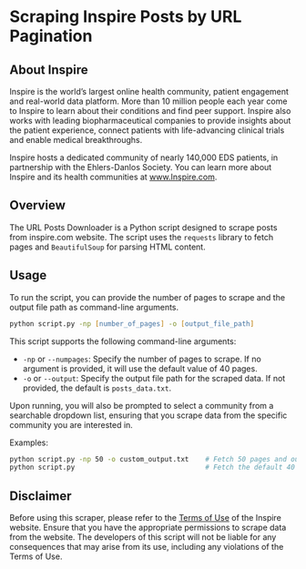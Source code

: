 # Scraping Inspire Posts by URL Pagination

## About Inspire
Inspire is the world’s largest online health community, patient engagement and real-world data platform. More than 10 million people each year come to Inspire to learn about their conditions and find peer support. Inspire also works with leading biopharmaceutical companies to provide insights about the patient experience, connect patients with life-advancing clinical trials and enable medical breakthroughs.

Inspire hosts a dedicated community of nearly 140,000 EDS patients, in partnership with the Ehlers-Danlos Society. You can learn more about Inspire and its health communities at www.Inspire.com.

## Overview
The URL Posts Downloader is a Python script designed to scrape posts from inspire.com website. The script uses the `requests` library to fetch pages and `BeautifulSoup` for parsing HTML content.

## Usage
To run the script, you can provide the number of pages to scrape and the output file path as command-line arguments.

```zsh
python script.py -np [number_of_pages] -o [output_file_path]
```
This script supports the following command-line arguments:
- `-np` or `--numpages`: Specify the number of pages to scrape. If no argument is provided, it will use the default value of 40 pages.
- `-o` or `--output`: Specify the output file path for the scraped data. If not provided, the default is `posts_data.txt`.

Upon running, you will also be prompted to select a community from a searchable dropdown list, ensuring that you scrape data from the specific community you are interested in.

Examples:
```zsh
python script.py -np 50 -o custom_output.txt    # Fetch 50 pages and output to custom_output.txt
python script.py                                # Fetch the default 40 pages and output to posts_data.txt
```

## Disclaimer
Before using this scraper, please refer to the [Terms of Use](https://www.inspire.com/about/terms/) of the Inspire website. Ensure that you have the appropriate permissions to scrape data from the website. The developers of this script will not be liable for any consequences that may arise from its use, including any violations of the Terms of Use.
